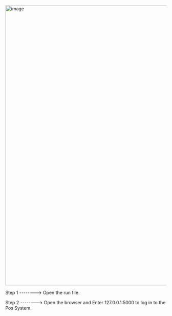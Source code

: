 <img width="862" height="872" alt="image" src="https://github.com/user-attachments/assets/0debf4d8-cb33-4ad5-a318-3b9a88a7701b" />




Step 1   --------> Open the run file.

Step 2   --------> Open the browser and Enter 127.0.0.1:5000 to log in to the Pos System.
